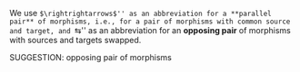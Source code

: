We use ``$\rightrightarrows$'' as an abbreviation for a **parallel pair** of morphisms, i.e., for a pair of morphisms with common source and target, and ``$\leftrightarrows$'' as an abbreviation for an **opposing pair** of morphisms with sources and targets swapped.

SUGGESTION: opposing pair of morphisms
